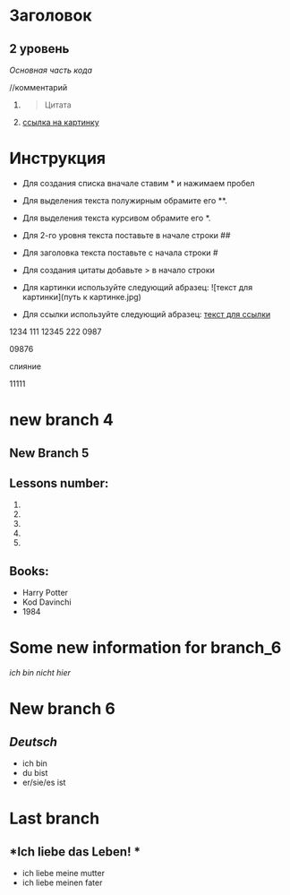 # Заголовок 

## 2 уровень

*Основная часть кода*

//комментарий

1. > Цитата

2. [ссылка на картинку](https://host-base.ru/wp-content/uploads/1/7/c/17c86d4f862234bbc3a2f0a432a9f850.jpeg)

# **Инструкция**

* Для создания списка вначале ставим * и нажимаем пробел

* Для выделения текста полужирным обрамите его **.

* Для выделения текста курсивом обрамите его *.

* Для 2-го уровня текста поставьте в начале строки ##

* Для заголовка текста поставьте с начала строки #

* Для создания цитаты добавьте > в начало строки

* Для картинки используйте следующий абразец: ![текст для картинки](путь к картинке.jpg)

* Для ссылки используйте следующий абразец: [текст для ссылки](ссылка)

1234
111
12345
222
0987

09876

слияние

11111

# new branch 4

## New Branch 5

## Lessons number:

1.
2.
3.
4.
5.

## **Books:**
* Harry Potter
* Kod Davinchi
* 1984

# Some new information for branch_6

_ich bin nicht hier_
# **New branch 6**

## *Deutsch*

* ich bin
* du bist
* er/sie/es ist

# Last branch

## *Ich liebe das Leben! *

* ich liebe meine mutter
* ich liebe meinen fater
